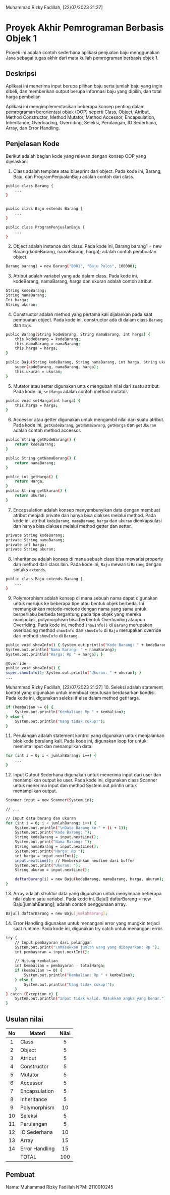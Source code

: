 Muhammad Rizky Fadillah, [22/07/2023 21:27]
# Proyek Akhir Pemrograman Berbasis Objek 1

Proyek ini adalah contoh sederhana aplikasi penjualan baju menggunakan Java sebagai tugas akhir dari mata kuliah pemrograman berbasis objek 1.

## Deskripsi

Aplikasi ini menerima input berupa pilihan baju serta jumlah baju yang ingin dibeli, dan memberikan output berupa informasi baju yang dipilih, dan total harga pembelian 

Aplikasi ini mengimplementasikan beberapa konsep penting dalam pemrograman berorientasi objek (OOP) seperti Class, Object, Atribut, Method Constructor, Method Mutator, Method Accessor, Encapsulation, Inheritance, Overloading, Overriding, Seleksi, Perulangan, IO Sederhana, Array, dan Error Handling.

## Penjelasan Kode

Berikut adalah bagian kode yang relevan dengan konsep OOP yang dijelaskan:

1. Class adalah template atau blueprint dari object. Pada kode ini, Barang, Baju, dan ProgramPenjualanBaju adalah contoh dari class.

```bash
public class Barang {
    ...
}


public class Baju extends Barang {
    ...
}

public class ProgramPenjualanBaju {
    ...
}
```

2. Object adalah instance dari class. Pada kode ini, Barang barang1 = new Barang(kodeBarang, namaBarang, harga); adalah contoh pembuatan object.

```bash
Barang barang1 = new Barang("B001", "Baju Polos", 100000);
```

3. Atribut adalah variabel yang ada dalam class. Pada kode ini, kodeBarang,  namaBarang,  harga dan ukuran adalah contoh atribut.

```bash
String kodeBarang;
String namaBarang;
Int harga;
String ukuran;
```
4. Constructor adalah method yang pertama kali dijalankan pada saat pembuatan object. Pada kode ini, constructor ada di dalam class `Barang` dan `Baju`.


```bash
public Barang(String kodeBarang, String namaBarang, int harga) {
    this.kodeBarang = kodeBarang;
    this.namaBarang = namaBarang;
    this.harga = harga;
}

public Baju(String kodeBarang, String namaBarang, int harga, String ukuran) {
    super(kodeBarang, namaBarang, harga);
    this.ukuran = ukuran;
}
```

5. Mutator atau setter digunakan untuk mengubah nilai dari suatu atribut. Pada kode ini, `setHarga` adalah contoh method mutator.


```bash
public void setHarga(int harga) {
    this.harga = harga;
}
```

6. Accessor atau getter digunakan untuk mengambil nilai dari suatu atribut. Pada kode ini, `getKodeBarang`, `getNamaBarang`,  `getHarga` dan `getUkuran` adalah contoh method accessor.


```bash
public String getKodeBarang() {
    return kodeBarang;
}

public String getNamaBarang() {
    return namaBarang;
}

public int getHarga() {
    return Harga;
}
public String getUkuran() {
    return ukuran;
}
```



7. Encapsulation adalah konsep menyembunyikan data dengan membuat atribut menjadi private dan hanya bisa diakses melalui method. Pada kode ini, atribut `kodeBarang`, `namaBarang`, `harga` dan `ukuran`  dienkapsulasi dan hanya bisa diakses melalui method getter dan setter.


```bash
private String kodeBarang;
private String namaBarang;
private int harga;
private String ukuran;
```

8. Inheritance adalah konsep di mana sebuah class bisa mewarisi property dan method dari class lain. Pada kode ini, `Baju` mewarisi `Barang` dengan sintaks `extends`.


```bash
public class Baju extends Barang {
    ...
}
```

9. Polymorphism adalah konsep di mana sebuah nama dapat digunakan untuk merujuk ke beberapa tipe atau bentuk objek berbeda. Ini memungkinkan metode-metode dengan nama yang sama untuk berperilaku berbeda tergantung pada tipe objek yang mereka manipulasi, polymorphism bisa berbentuk Overloading ataupun Overriding. Pada kode ini, method `showInfo()` di `Barang` merupakan overloading method `showInfo` dan `showInfo` di `Baju` merupakan override dari method `showInfo` di `Barang`.


```bash
public void showInfo() { System.out.println("Kode Barang: " + kodeBarang); 
System.out.println("Nama Barang: " + namaBarang); 
System.out.println("Harga: Rp " + harga); }

@Override
public void showInfo() { 
super.showInfo(); System.out.println("Ukuran: " + ukuran); }
...
```
Muhammad Rizky Fadillah, [22/07/2023 21:27]
10. Seleksi adalah statement kontrol yang digunakan untuk membuat keputusan berdasarkan kondisi. Pada kode ini, digunakan seleksi if else dalam method getHarga.

```bash
if (kembalian >= 0) {
    System.out.println("Kembalian: Rp " + kembalian);
} else {
    System.out.println("Uang tidak cukup!");
}
```


11. Perulangan adalah statement kontrol yang digunakan untuk menjalankan blok kode berulang kali. Pada kode ini, digunakan loop for untuk meminta input dan menampilkan data.

```bash
for (int i = 0; i < jumlahBarang; i++) {
    ...
}
```

12. Input Output Sederhana digunakan untuk menerima input dari user dan menampilkan output ke user. Pada kode ini, digunakan class Scanner untuk menerima input dan method System.out.println untuk menampilkan output.

```bash
Scanner input = new Scanner(System.in);

// ...

// Input data barang dan ukuran
for (int i = 0; i < jumlahBarang; i++) {
    System.out.println("\nData Barang ke-" + (i + 1));
    System.out.print("Kode Barang: ");
    String kodeBarang = input.nextLine();
    System.out.print("Nama Barang: ");
    String namaBarang = input.nextLine();
    System.out.print("Harga: Rp ");
    int harga = input.nextInt();
    input.nextLine(); // Membersihkan newline dari buffer
    System.out.print("Ukuran: ");
    String ukuran = input.nextLine();

    daftarBarang[i] = new Baju(kodeBarang, namaBarang, harga, ukuran);
}
```


13. Array adalah struktur data yang digunakan untuk menyimpan beberapa nilai dalam satu variabel. Pada kode ini, Baju[] daftarBarang = new Baju[jumlahBarang]; adalah contoh penggunaan array.

```bash
Baju[] daftarBarang = new Baju[jumlahBarang];
```

14. Error Handling digunakan untuk menangani error yang mungkin terjadi saat runtime. Pada kode ini, digunakan try catch untuk menangani error.

```bash
try {
    // Input pembayaran dari pelanggan
    System.out.print("\nMasukkan jumlah uang yang dibayarkan: Rp ");
    int pembayaran = input.nextInt();

    // Hitung kembalian
    int kembalian = pembayaran - totalHarga;
    if (kembalian >= 0) {
        System.out.println("Kembalian: Rp " + kembalian);
    } else {
        System.out.println("Uang tidak cukup!");
    }
} catch (Exception e) {
    System.out.println("Input tidak valid. Masukkan angka yang benar.");
}
```


## Usulan nilai

| No  | Materi         |  Nilai  |
| :-: | -------------- | :-----: |
|  1  | Class          |    5    |
|  2  | Object         |    5    |
|  3  | Atribut        |    5    |
|  4  | Constructor    |    5    |
|  5  | Mutator        |    5    |
|  6  | Accessor       |    5    |
|  7  | Encapsulation  |    5    |
|  8  | Inheritance    |    5    |
|  9  | Polymorphism   |   10    |
| 10  | Seleksi        |    5    |
| 11  | Perulangan     |    5    |
| 12  | IO Sederhana   |   10    |
| 13  | Array          |   15    |
| 14  | Error Handling |   15    |
|     | TOTAL      | 100 |

## Pembuat

Nama: Muhammad Rizky Fadillah
NPM: 2110010245

